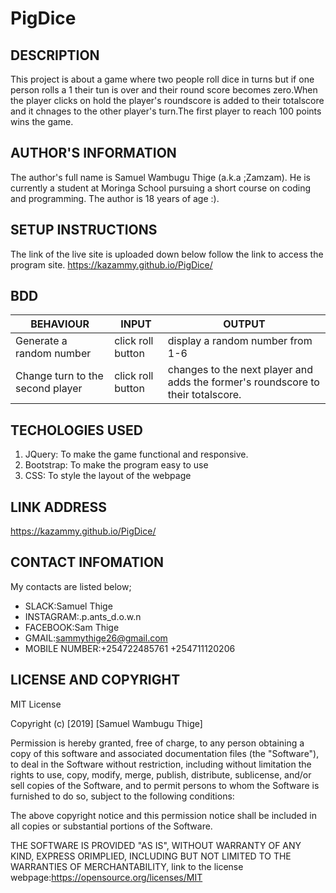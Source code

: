 # PigDice
## DESCRIPTION
This project is about a game where two people roll dice in turns but if one person rolls a 1 their tun is over and their round score becomes zero.When the player clicks on hold the player's roundscore is added to their totalscore and it chnages to the other player's turn.The first player to reach 100 points wins the game. 
## AUTHOR'S INFORMATION
The author's full name is Samuel Wambugu Thige (a.k.a ;Zamzam).
He is currently a student at Moringa School pursuing a short course on coding and programming.
The author is 18 years of age :).
## SETUP INSTRUCTIONS
The link of the live site is uploaded down below follow the link to access the program site.
https://kazammy.github.io/PigDice/
## BDD
BEHAVIOUR|INPUT     | OUTPUT     |
---------|----------|------------|
Generate a random number|click roll button|display a random number from 1-6|
Change turn to the second player|click roll button|changes to the next player and adds the former's roundscore to their totalscore.|
## TECHOLOGIES USED
1. JQuery: To make the game functional and responsive.
2. Bootstrap: To make the program easy to use
3. CSS: To style the layout of the webpage
## LINK ADDRESS
https://kazammy.github.io/PigDice/
## CONTACT INFOMATION
My contacts are listed below;
* SLACK:Samuel Thige
* INSTAGRAM:.p.ants_d.o.w.n
* FACEBOOK:Sam Thige
* GMAIL:sammythige26@gmail.com
* MOBILE NUMBER:+254722485761
              +254711120206
## LICENSE AND COPYRIGHT
MIT License

Copyright (c) [2019] [Samuel Wambugu Thige]

Permission is hereby granted, free of charge, to any person obtaining a copy
of this software and associated documentation files (the "Software"), to deal
in the Software without restriction, including without limitation the rights
to use, copy, modify, merge, publish, distribute, sublicense, and/or sell
copies of the Software, and to permit persons to whom the Software is
furnished to do so, subject to the following conditions:

The above copyright notice and this permission notice shall be included in all
copies or substantial portions of the Software.

THE SOFTWARE IS PROVIDED "AS IS", WITHOUT WARRANTY OF ANY KIND, EXPRESS ORIMPLIED, INCLUDING BUT NOT LIMITED TO THE WARRANTIES OF MERCHANTABILITY,
link to the license webpage:https://opensource.org/licenses/MIT
